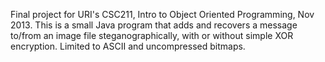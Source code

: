 Final project for URI's CSC211, Intro to Object Oriented Programming, Nov 2013. This is a small Java program that adds and recovers a message to/from an image file steganographically, with or without simple XOR encryption. Limited to ASCII and uncompressed bitmaps.